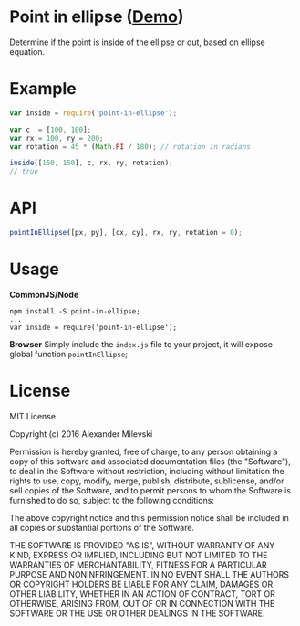 # Point in ellipse ([Demo](https://w8r.github.io/point-in-ellipse/example/))

Determine if the point is inside of the ellipse or out, based on ellipse equation.

# Example

```js
var inside = require('point-in-ellipse');

var c  = [100, 100];
var rx = 100, ry = 200;
var rotation = 45 * (Math.PI / 180); // rotation in radians

inside([150, 150], c, rx, ry, rotation);
// true

```

# API

```js
pointInEllipse([px, py], [cx, cy], rx, ry, rotation = 0);
```

# Usage

**CommonJS/Node**
```
npm install -S point-in-ellipse;
...
var inside = require('point-in-ellipse');
```

**Browser**
Simply include the `index.js` file to your project, it will expose global function `pointInEllipse`;

# License

MIT License

Copyright (c) 2016 Alexander Milevski

Permission is hereby granted, free of charge, to any person obtaining a copy
of this software and associated documentation files (the "Software"), to deal
in the Software without restriction, including without limitation the rights
to use, copy, modify, merge, publish, distribute, sublicense, and/or sell
copies of the Software, and to permit persons to whom the Software is
furnished to do so, subject to the following conditions:

The above copyright notice and this permission notice shall be included in all
copies or substantial portions of the Software.

THE SOFTWARE IS PROVIDED "AS IS", WITHOUT WARRANTY OF ANY KIND, EXPRESS OR
IMPLIED, INCLUDING BUT NOT LIMITED TO THE WARRANTIES OF MERCHANTABILITY,
FITNESS FOR A PARTICULAR PURPOSE AND NONINFRINGEMENT. IN NO EVENT SHALL THE
AUTHORS OR COPYRIGHT HOLDERS BE LIABLE FOR ANY CLAIM, DAMAGES OR OTHER
LIABILITY, WHETHER IN AN ACTION OF CONTRACT, TORT OR OTHERWISE, ARISING FROM,
OUT OF OR IN CONNECTION WITH THE SOFTWARE OR THE USE OR OTHER DEALINGS IN THE
SOFTWARE.
